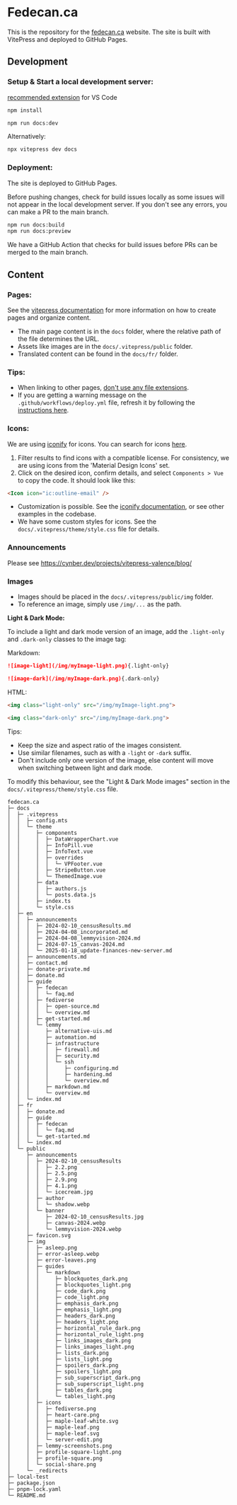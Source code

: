 # Fedecan.ca

This is the repository for the [fedecan.ca](https://fedecan.ca) website. The site is built with VitePress and deployed to GitHub Pages.

## Development

### **Setup & Start a local development server:**

[recommended extension](https://marketplace.visualstudio.com/items?itemName=Vue.volar) for VS Code

```bash
npm install

npm run docs:dev
```

Alternatively:
```bash
npx vitepress dev docs
```

### **Deployment:**

The site is deployed to GitHub Pages. 

Before pushing changes, check for build issues locally as some issues will not appear in the local development server. If you don't see any errors, you can make a PR to the main branch.

```bash
npm run docs:build
npm run docs:preview
```

We have a GitHub Action that checks for build issues before PRs can be merged to the main branch.


## Content

### **Pages:**

See the [vitepress documentation](https://vitepress.dev/) for more information on how to create pages and organize content.

- The main page content is in the `docs` folder, where the relative path of the file determines the URL.
- Assets like images are in the `docs/.vitepress/public` folder.
- Translated content can be found in the `docs/fr/` folder.


### **Tips:**

- When linking to other pages, [don't use any file extensions](https://vitepress.dev/guide/routing#linking-between-pages).
- If you are getting a warning message on the `.github/workflows/deploy.yml` file, refresh it by following the [instructions here](https://github.com/github/vscode-github-actions/issues/215#issuecomment-1634719484).

### **Icons:**

We are using [iconify](https://icon-sets.iconify.design) for icons. You can search for icons [here](https://icon-sets.iconify.design/).

1. Filter results to find icons with a compatible license. For consistency, we are using icons from the 'Material Design Icons' set.
2. Click on the desired icon, confirm details, and select `Components > Vue` to copy the code. It should look like this:
```html
<Icon icon="ic:outline-email" />
```

- Customization is possible. See the [iconify documentation](https://iconify.design/docs/icon-components/vue/), or see other examples in the codebase.
- We have some custom styles for icons. See the `docs/.vitepress/theme/style.css` file for details.

### **Announcements**

Please see https://cynber.dev/projects/vitepress-valence/blog/

### Images

- Images should be placed in the `docs/.vitepress/public/img` folder.
- To reference an image, simply use `/img/...` as the path.

**Light & Dark Mode:**

To include a light and dark mode version of an image, add the `.light-only` and `.dark-only` classes to the image tag:

Markdown:

```md
![image-light](/img/myImage-light.png){.light-only}

![image-dark](/img/myImage-dark.png){.dark-only}
```

HTML:

```html
<img class="light-only" src="/img/myImage-light.png">

<img class="dark-only" src="/img/myImage-dark.png">
```

Tips:
- Keep the size and aspect ratio of the images consistent.
- Use similar filenames, such as with a `-light` or `-dark` suffix.
- Don't include only one version of the image, else content will move when switching between light and dark mode.

To modify this behaviour, see the "Light & Dark Mode images" section in the `docs/.vitepress/theme/style.css` file.

```
fedecan.ca
├─ docs
│  ├─ .vitepress
│  │  ├─ config.mts
│  │  └─ theme
│  │     ├─ components
│  │     │  ├─ DataWrapperChart.vue
│  │     │  ├─ InfoPill.vue
│  │     │  ├─ InfoText.vue
│  │     │  ├─ overrides
│  │     │  │  └─ VPFooter.vue
│  │     │  ├─ StripeButton.vue
│  │     │  └─ ThemedImage.vue
│  │     ├─ data
│  │     │  ├─ authors.js
│  │     │  └─ posts.data.js
│  │     ├─ index.ts
│  │     └─ style.css
│  ├─ en
│  │  ├─ announcements
│  │  │  ├─ 2024-02-10_censusResults.md
│  │  │  ├─ 2024-04-08_incorporated.md
│  │  │  ├─ 2024-04-08_lemmyvision-2024.md
│  │  │  ├─ 2024-07-15_canvas-2024.md
│  │  │  └─ 2025-01-18_update-finances-new-server.md
│  │  ├─ announcements.md
│  │  ├─ contact.md
│  │  ├─ donate-private.md
│  │  ├─ donate.md
│  │  ├─ guide
│  │  │  ├─ fedecan
│  │  │  │  └─ faq.md
│  │  │  ├─ fediverse
│  │  │  │  ├─ open-source.md
│  │  │  │  └─ overview.md
│  │  │  ├─ get-started.md
│  │  │  └─ lemmy
│  │  │     ├─ alternative-uis.md
│  │  │     ├─ automation.md
│  │  │     ├─ infrastructure
│  │  │     │  ├─ firewall.md
│  │  │     │  ├─ security.md
│  │  │     │  └─ ssh
│  │  │     │     ├─ configuring.md
│  │  │     │     ├─ hardening.md
│  │  │     │     └─ overview.md
│  │  │     ├─ markdown.md
│  │  │     └─ overview.md
│  │  └─ index.md
│  ├─ fr
│  │  ├─ donate.md
│  │  ├─ guide
│  │  │  ├─ fedecan
│  │  │  │  └─ faq.md
│  │  │  └─ get-started.md
│  │  └─ index.md
│  └─ public
│     ├─ announcements
│     │  ├─ 2024-02-10_censusResults
│     │  │  ├─ 2.2.png
│     │  │  ├─ 2.5.png
│     │  │  ├─ 2.9.png
│     │  │  ├─ 4.1.png
│     │  │  └─ icecream.jpg
│     │  ├─ author
│     │  │  └─ shadow.webp
│     │  └─ banner
│     │     ├─ 2024-02-10_censusResults.jpg
│     │     ├─ canvas-2024.webp
│     │     └─ lemmyvision-2024.webp
│     ├─ favicon.svg
│     ├─ img
│     │  ├─ asleep.png
│     │  ├─ error-asleep.webp
│     │  ├─ error-leaves.png
│     │  ├─ guides
│     │  │  └─ markdown
│     │  │     ├─ blockquotes_dark.png
│     │  │     ├─ blockquotes_light.png
│     │  │     ├─ code_dark.png
│     │  │     ├─ code_light.png
│     │  │     ├─ emphasis_dark.png
│     │  │     ├─ emphasis_light.png
│     │  │     ├─ headers_dark.png
│     │  │     ├─ headers_light.png
│     │  │     ├─ horizontal_rule_dark.png
│     │  │     ├─ horizontal_rule_light.png
│     │  │     ├─ links_images_dark.png
│     │  │     ├─ links_images_light.png
│     │  │     ├─ lists_dark.png
│     │  │     ├─ lists_light.png
│     │  │     ├─ spoilers_dark.png
│     │  │     ├─ spoilers_light.png
│     │  │     ├─ sub_superscript_dark.png
│     │  │     ├─ sub_superscript_light.png
│     │  │     ├─ tables_dark.png
│     │  │     └─ tables_light.png
│     │  ├─ icons
│     │  │  ├─ fediverse.png
│     │  │  ├─ heart-care.png
│     │  │  ├─ maple-leaf-white.svg
│     │  │  ├─ maple-leaf.png
│     │  │  ├─ maple-leaf.svg
│     │  │  └─ server-edit.png
│     │  ├─ lemmy-screenshots.png
│     │  ├─ profile-square-light.png
│     │  ├─ profile-square.png
│     │  └─ social-share.png
│     └─ _redirects
├─ local-test
├─ package.json
├─ pnpm-lock.yaml
└─ README.md

```